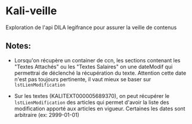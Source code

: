# Kali-veille
Exploration de l'api DILA legifrance pour assurer la veille de contenus


## Notes:
- Lorsqu'on récupère un container de ccn, les sections contenant les "Textes Attachés" ou les "Textes Salaires" on une dateModif qui permettrai de déclenché la récupération du texte. Attention cette date n'est pas toujours pertinente, il vaut mieux se baser sur `lstLienModification`

- Sur les textes (KALITEXT000005689370), on peut récupérer le `lstLienModification` des articles qui permet d'avoir la liste des modification apporté aux articles en vigueur. Certaines les dates sont arbitraire (ex: 2999-01-01)

